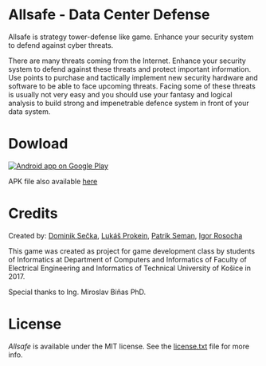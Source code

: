 Allsafe - Data Center Defense
================

Allsafe is strategy tower-defense like game. Enhance your security system to defend against cyber threats.

There are many threats coming from the Internet. Enhance your security system to defend against these threats and protect important information. Use points to purchase and tactically implement new security hardware and software to be able to face upcoming threats. Facing some of these threats is usually not very easy and you should use your fantasy and logical analysis to build strong and impenetrable defence system in front of your data system.

# Dowload

<a href="https://play.google.com/store/apps/details?id=sk.ovocinari.allsafe"><img alt="Android app on Google Play" src="https://play.google.com/intl/en_us/badges/images/generic/en_badge_web_generic.png" />
</a>

APK file also available [here](https://git.kpi.fei.tuke.sk/ps164ky/AllSafe/master/bin/allsafe.apk)

# Credits
Created by: [Dominik Sečka], [Lukáš Prokein], [Patrik Seman], [Igor Rosocha]

This game was created as project for game development class by students of Informatics  at Department of Computers and Informatics of Faculty of Electrical Engineering and Informatics of Technical University of Košice in 2017.

Special thanks to Ing. Miroslav Biňas PhD.

[Dominik Sečka]: <mailto:dominik.secka@student.tuke.sk>
[Lukáš Prokein]: <mailto:lukas.prokein@student.tuke.sk>
[Patrik Seman]: <mailto:patrik.seman@student.tuke.sk>
[Igor Rosocha]: <mailto:igor.rosocha@student.tuke.sk>

# License
*Allsafe* is available under the MIT license. See the [license.txt](https://git.kpi.fei.tuke.sk/ps164ky/AllSafe/master/license.txt) file for more info.
